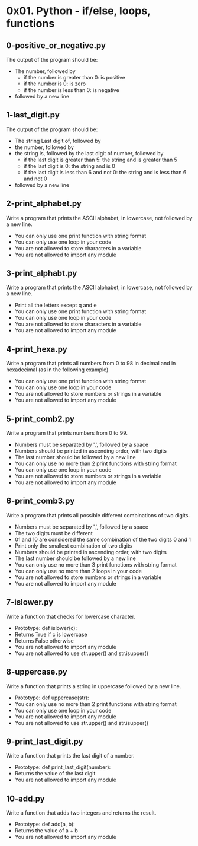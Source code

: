 # 0x01. Python - if/else, loops, functions #

## 0-positive_or_negative.py ##
The output of the program should be:
* The number, followed by
	* if the number is greater than 0: is positive
	* if the number is 0: is zero
	* if the number is less than 0: is negative
* followed by a new line

## 1-last_digit.py ##
The output of the program should be:
* The string Last digit of, followed by
* the number, followed by
* the string is, followed by the last digit of number, followed by
	* if the last digit is greater than 5: the string and is greater than 5
	* if the last digit is 0: the string and is 0
	* if the last digit is less than 6 and not 0: the string and is less than 6 and not 0
* followed by a new line

## 2-print_alphabet.py ##
Write a program that prints the ASCII alphabet, in lowercase, not followed by a new line.

* You can only use one print function with string format
* You can only use one loop in your code
* You are not allowed to store characters in a variable
* You are not allowed to import any module

## 3-print_alphabt.py ##
Write a program that prints the ASCII alphabet, in lowercase, not followed by a new line.

* Print all the letters except q and e
* You can only use one print function with string format
* You can only use one loop in your code
* You are not allowed to store characters in a variable
* You are not allowed to import any module

## 4-print_hexa.py ##
Write a program that prints all numbers from 0 to 98 in decimal and in hexadecimal (as in the following example)

* You can only use one print function with string format
* You can only use one loop in your code
* You are not allowed to store numbers or strings in a variable
* You are not allowed to import any module

## 5-print_comb2.py  ##
Write a program that prints numbers from 0 to 99.

* Numbers must be separated by ',', followed by a space
* Numbers should be printed in ascending order, with two digits
* The last number should be followed by a new line
* You can only use no more than 2 print functions with string format
* You can only use one loop in your code
* You are not allowed to store numbers or strings in a variable
* You are not allowed to import any module

## 6-print_comb3.py ##
Write a program that prints all possible different combinations of two digits.

* Numbers must be separated by ',', followed by a space
* The two digits must be different
* 01 and 10 are considered the same combination of the two digits 0 and 1
* Print only the smallest combination of two digits
* Numbers should be printed in ascending order, with two digits
* The last number should be followed by a new line
* You can only use no more than 3 print functions with string format
* You can only use no more than 2 loops in your code
* You are not allowed to store numbers or strings in a variable
* You are not allowed to import any module

## 7-islower.py ##
Write a function that checks for lowercase character.

* Prototype: def islower(c):
* Returns True if c is lowercase
* Returns False otherwise
* You are not allowed to import any module
* You are not allowed to use str.upper() and str.isupper()

## 8-uppercase.py ##
Write a function that prints a string in uppercase followed by a new line.

* Prototype: def uppercase(str):
* You can only use no more than 2 print functions with string format
* You can only use one loop in your code
* You are not allowed to import any module
* You are not allowed to use str.upper() and str.isupper()

## 9-print_last_digit.py  ##
Write a function that prints the last digit of a number.

* Prototype: def print_last_digit(number):
* Returns the value of the last digit
* You are not allowed to import any module

## 10-add.py ##
Write a function that adds two integers and returns the result.

* Prototype: def add(a, b):
* Returns the value of a + b
* You are not allowed to import any module
